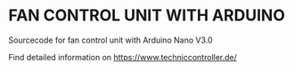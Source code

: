 # FAN CONTROL UNIT WITH ARDUINO
Sourcecode for fan control unit with Arduino Nano V3.0

Find detailed information on https://www.techniccontroller.de/
